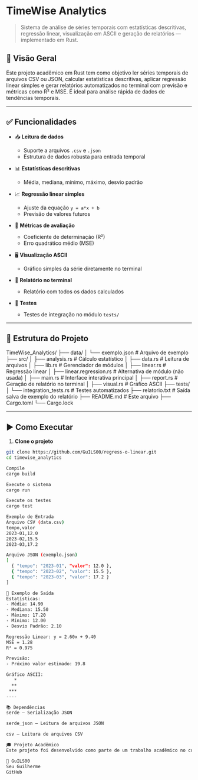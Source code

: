 # TimeWise Analytics

> Sistema de análise de séries temporais com estatísticas descritivas, regressão linear, visualização em ASCII e geração de relatórios — implementado em Rust.

## 📌 Visão Geral

Este projeto acadêmico em Rust tem como objetivo ler séries temporais de arquivos CSV ou JSON, calcular estatísticas descritivas, aplicar regressão linear simples e gerar relatórios automatizados no terminal com previsão e métricas como R² e MSE. É ideal para análise rápida de dados de tendências temporais.

---

## ✅ Funcionalidades

- 📥 **Leitura de dados**
  - Suporte a arquivos `.csv` e `.json`
  - Estrutura de dados robusta para entrada temporal

- 📊 **Estatísticas descritivas**
  - Média, mediana, mínimo, máximo, desvio padrão

- 📈 **Regressão linear simples**
  - Ajuste da equação `y = a*x + b`
  - Previsão de valores futuros

- 🧮 **Métricas de avaliação**
  - Coeficiente de determinação (R²)
  - Erro quadrático médio (MSE)

- 🖥️ **Visualização ASCII**
  - Gráfico simples da série diretamente no terminal

- 📄 **Relatório no terminal**
  - Relatório com todos os dados calculados

- 🧪 **Testes**
  - Testes de integração no módulo `tests/`

---

## 📁 Estrutura do Projeto

TimeWise_Analytics/
├── data/
│ └── exemplo.json # Arquivo de exemplo
├── src/
│ ├── analysis.rs # Cálculo estatístico
│ ├── data.rs # Leitura de arquivos
│ ├── lib.rs # Gerenciador de módulos
│ ├── linear.rs # Regressão linear
│ ├── linear.regression.rs # Alternativa de módulo (não usada)
│ ├── main.rs # Interface interativa principal
│ ├── report.rs # Geração de relatório no terminal
│ ├── visual.rs # Gráfico ASCII
├── tests/
│ └── integration_tests.rs # Testes automatizados
├── relatorio.txt # Saída salva de exemplo do relatório
├── README.md # Este arquivo
├── Cargo.toml
└── Cargo.lock


---

## ▶️ Como Executar

1. **Clone o projeto**
```bash
git clone https://github.com/GuILS00/regress-o-linear.git
cd timewise_analytics

Compile
cargo build

Execute o sistema
cargo run

Execute os testes
cargo test

Exemplo de Entrada
Arquivo CSV (data.csv)
tempo,valor
2023-01,12.0
2023-02,15.5
2023-03,17.2

Arquivo JSON (exemplo.json)
[
  { "tempo": "2023-01", "valor": 12.0 },
  { "tempo": "2023-02", "valor": 15.5 },
  { "tempo": "2023-03", "valor": 17.2 }
]

📄 Exemplo de Saída
Estatísticas:
- Média: 14.90
- Mediana: 15.50
- Máximo: 17.20
- Mínimo: 12.00
- Desvio Padrão: 2.10

Regressão Linear: y = 2.60x + 9.40
MSE = 1.28
R² = 0.975

Previsão:
- Próximo valor estimado: 19.8

Gráfico ASCII:
   *
  **
 ***
----

📚 Dependências
serde – Serialização JSON

serde_json – Leitura de arquivos JSON

csv – Leitura de arquivos CSV

🎓 Projeto Acadêmico
Este projeto foi desenvolvido como parte de um trabalho acadêmico no curso de Análise e Desenvolvimento de Sistemas, abordando conceitos de análise de dados, regressão e programação em Rust.

👤 GuILS00
Seu Guilherme
GitHub 

